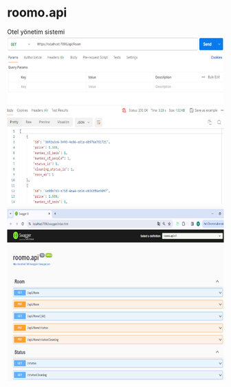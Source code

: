 # roomo.api
Otel yönetim sistemi
<img width="600px" height="400px" src="./roomo.api/img/getRequest.png" /> 
<img width="600px" height="400px" src="./roomo.api/img/requestAll.png" /> 